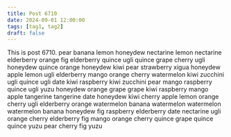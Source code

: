 ```yaml
---
title: Post 6710
date: 2024-09-01 12:00:00
tags: [tag1, tag2]
draft: false
---
```

This is post 6710.
pear
banana
lemon
honeydew
nectarine
lemon
nectarine
elderberry
orange
fig
elderberry
quince
ugli
quince
grape
cherry
ugli
honeydew
quince
orange
honeydew
kiwi
pear
strawberry
xigua
honeydew
apple
lemon
ugli
elderberry
mango
orange
cherry
watermelon
kiwi
zucchini
ugli
quince
ugli
date
kiwi
raspberry
kiwi
zucchini
pear
mango
raspberry
quince
ugli
yuzu
honeydew
orange
grape
grape
kiwi
raspberry
mango
apple
tangerine
tangerine
date
honeydew
kiwi
cherry
apple
lemon
orange
cherry
ugli
elderberry
orange
watermelon
banana
watermelon
watermelon
watermelon
banana
honeydew
fig
raspberry
elderberry
date
nectarine
ugli
orange
cherry
elderberry
fig
mango
orange
cherry
quince
grape
quince
quince
yuzu
pear
cherry
fig
yuzu
